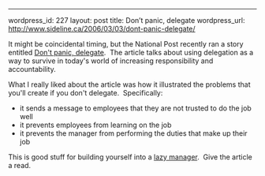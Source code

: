 --- 
wordpress_id: 227
layout: post
title: Don&#8217;t panic, delegate
wordpress_url: http://www.sideline.ca/2006/03/03/dont-panic-delegate/

<p>It might be coincidental timing, but the National Post recently ran a story entitled <a href="http://www.canada.com/nationalpost/news/story.html'id=657c85ca-a8dc-4e18-98e6-1461f556e927">Don't panic, delegate</a>.  The article talks about using delegation as a way to survive in today's world of increasing responsibility and accountability.</p>
<p>What I really liked about the article was how it illustrated the problems that you'll create if you don't delegate.  Specifically:</p>
<ul>
<li>it sends a message to employees that they are not trusted to do the job well</li>
<li>it prevents employees from learning on the job</li>
<li>it prevents the manager from performing the duties that make up their job</li></ul>
<p>This is good stuff for building yourself into a <a href="http://www.sideline.ca/2006/03/02/sure-youre-lazy-and-dumb-but-what-about-incompetent-and-forgetful">lazy manager</a>.  Give the article a read.</p>
